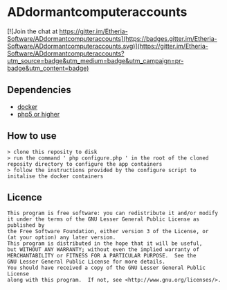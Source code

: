 ADdormantcomputeraccounts
=================

[![Join the chat at https://gitter.im/Etheria-Software/ADdormantcomputeraccounts](https://badges.gitter.im/Etheria-Software/ADdormantcomputeraccounts.svg)](https://gitter.im/Etheria-Software/ADdormantcomputeraccounts?utm_source=badge&utm_medium=badge&utm_campaign=pr-badge&utm_content=badge)

## Dependencies

   * [docker](https://www.docker.com/)
   * [php5 or higher](http://php.net/)

## How to use

    > clone this reposity to disk
    > run the command ' php configure.php ' in the root of the cloned reposity directory to configure the app containers
    > follow the instructions provided by the configure script to initalise the docker containers

## Licence

    This program is free software: you can redistribute it and/or modify
    it under the terms of the GNU Lesser General Public License as published by
    the Free Software Foundation, either version 3 of the License, or
    (at your option) any later version.
    This program is distributed in the hope that it will be useful,
    but WITHOUT ANY WARRANTY; without even the implied warranty of
    MERCHANTABILITY or FITNESS FOR A PARTICULAR PURPOSE.  See the
    GNU Lesser General Public License for more details.
    You should have received a copy of the GNU Lesser General Public License
    along with this program.  If not, see <http://www.gnu.org/licenses/>.

